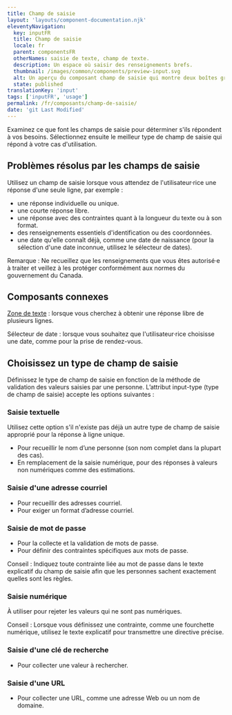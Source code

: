 ```yaml
---
title: Champ de saisie
layout: 'layouts/component-documentation.njk'
eleventyNavigation:
  key: inputFR
  title: Champ de saisie
  locale: fr
  parent: componentsFR
  otherNames: saisie de texte, champ de texte.
  description: Un espace où saisir des renseignements brefs.
  thumbnail: /images/common/components/preview-input.svg
  alt: Un aperçu du composant champ de saisie qui montre deux boîtes grises alignées verticalement au dessus d'un champ de saisie avec un curseur à l'intérieur. Les boîtes représentent l'étiquette du champ de saisie et le message d'aide.
  state: published
translationKey: 'input'
tags: ['inputFR', 'usage']
permalink: /fr/composants/champ-de-saisie/
date: 'git Last Modified'
---
```


Examinez ce que font les champs de saisie pour déterminer s'ils répondent à vos besoins. Sélectionnez ensuite le meilleur type de champ de saisie qui répond à votre cas d'utilisation.

## Problèmes résolus par les champs de saisie

Utilisez un champ de saisie lorsque vous attendez de l'utilisateur·rice une réponse d'une seule ligne, par exemple :

- une réponse individuelle ou unique.
- une courte réponse libre.
- une réponse avec des contraintes quant à la longueur du texte ou à son format.
- des renseignements essentiels d'identification ou des coordonnées.
- une date qu'elle connaît déjà, comme une date de naissance (pour la sélection d'une date inconnue, utilisez le sélecteur de dates).

Remarque : Ne recueillez que les renseignements que vous êtes autorisé·e à traiter et veillez à les protéger conformément aux normes du gouvernement du Canada.

<article class="bg-full-width bg-primary text-light pt-600 pb-300 my-600">
  <h2 class="mt-0">Composants connexes</h2>

<a href="{{ links.textarea }}" class="link-light">Zone de texte</a> : lorsque vous cherchez à obtenir une réponse libre de plusieurs lignes.

Sélecteur de date : lorsque vous souhaitez que l'utilisateur·rice choisisse une date, comme pour la prise de rendez-vous.

</article>

## Choisissez un type de champ de saisie

Définissez le type de champ de saisie en fonction de la méthode de validation des valeurs saisies par une personne.
L’attribut input-type (type de champ de saisie) accepte les options suivantes :

### Saisie textuelle

Utilisez cette option s'il n'existe pas déjà un autre type de champ de saisie approprié pour la réponse à ligne unique.

- Pour recueillir le nom d’une personne (son nom complet dans la plupart des cas).
- En remplacement de la saisie numérique, pour des réponses à valeurs non numériques comme des estimations.

### Saisie d'une adresse courriel

- Pour recueillir des adresses courriel.
- Pour exiger un format d’adresse courriel.

### Saisie de mot de passe

- Pour la collecte et la validation de mots de passe.
- Pour définir des contraintes spécifiques aux mots de passe.

Conseil :  Indiquez toute contrainte liée au mot de passe dans le texte explicatif du champ de saisie afin que les personnes sachent exactement quelles sont les règles.

### Saisie numérique

À utiliser pour rejeter les valeurs qui ne sont pas numériques.

Conseil : Lorsque vous définissez une contrainte, comme une fourchette numérique, utilisez le texte explicatif pour transmettre une directive précise.

### Saisie d'une clé de recherche

- Pour collecter une valeur à rechercher.

### Saisie d'une URL

- Pour collecter une URL, comme une adresse Web ou un nom de domaine.
